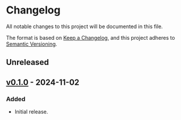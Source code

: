 # Changelog

All notable changes to this project will be documented in this file.

The format is based on [Keep a Changelog], and this project adheres to [Semantic
Versioning].

[keep a changelog]: https://keepachangelog.com/en/1.0.0/
[semantic versioning]: https://semver.org/spec/v2.0.0.html

## Unreleased

## [v0.1.0] - 2024-11-02

[v0.1.0]: https://github.com/iconduit/webmanifest-loader/releases/tag/v0.1.0

### Added

- Initial release.
